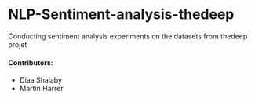 # NLP-Sentiment-analysis-thedeep
Conducting sentiment analysis experiments on the datasets from thedeep projet

#### Contributers:
- Diaa Shalaby
- Martin Harrer
